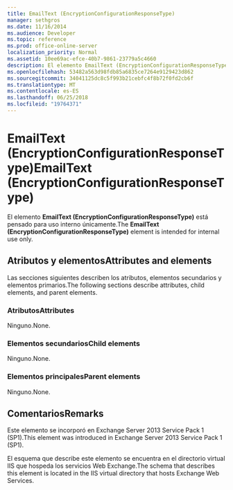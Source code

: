 ```yaml
---
title: EmailText (EncryptionConfigurationResponseType)
manager: sethgros
ms.date: 11/16/2014
ms.audience: Developer
ms.topic: reference
ms.prod: office-online-server
localization_priority: Normal
ms.assetid: 10ee69ac-efce-40b7-9861-23779a5c4660
description: El elemento EmailText (EncryptionConfigurationResponseType) está pensado para uso interno únicamente.
ms.openlocfilehash: 53482a563d98fdb85a6835ce7264e9129423d862
ms.sourcegitcommit: 34041125dc8c5f993b21cebfc4f8b72f0fd2cb6f
ms.translationtype: MT
ms.contentlocale: es-ES
ms.lasthandoff: 06/25/2018
ms.locfileid: "19764371"
---
```

# <a name="emailtext-encryptionconfigurationresponsetype"></a><span data-ttu-id="3859b-103">EmailText (EncryptionConfigurationResponseType)</span><span class="sxs-lookup"><span data-stu-id="3859b-103">EmailText (EncryptionConfigurationResponseType)</span></span>

<span data-ttu-id="3859b-104">El elemento **EmailText (EncryptionConfigurationResponseType)** está pensado para uso interno únicamente.</span><span class="sxs-lookup"><span data-stu-id="3859b-104">The **EmailText (EncryptionConfigurationResponseType)** element is intended for internal use only.</span></span> 

## <a name="attributes-and-elements"></a><span data-ttu-id="3859b-105">Atributos y elementos</span><span class="sxs-lookup"><span data-stu-id="3859b-105">Attributes and elements</span></span>

<span data-ttu-id="3859b-106">Las secciones siguientes describen los atributos, elementos secundarios y elementos primarios.</span><span class="sxs-lookup"><span data-stu-id="3859b-106">The following sections describe attributes, child elements, and parent elements.</span></span>
  
### <a name="attributes"></a><span data-ttu-id="3859b-107">Atributos</span><span class="sxs-lookup"><span data-stu-id="3859b-107">Attributes</span></span>

<span data-ttu-id="3859b-108">Ninguno.</span><span class="sxs-lookup"><span data-stu-id="3859b-108">None.</span></span>
  
### <a name="child-elements"></a><span data-ttu-id="3859b-109">Elementos secundarios</span><span class="sxs-lookup"><span data-stu-id="3859b-109">Child elements</span></span>

<span data-ttu-id="3859b-110">Ninguno.</span><span class="sxs-lookup"><span data-stu-id="3859b-110">None.</span></span>
  
### <a name="parent-elements"></a><span data-ttu-id="3859b-111">Elementos principales</span><span class="sxs-lookup"><span data-stu-id="3859b-111">Parent elements</span></span>

<span data-ttu-id="3859b-112">Ninguno.</span><span class="sxs-lookup"><span data-stu-id="3859b-112">None.</span></span>
  
## <a name="remarks"></a><span data-ttu-id="3859b-113">Comentarios</span><span class="sxs-lookup"><span data-stu-id="3859b-113">Remarks</span></span>

<span data-ttu-id="3859b-114">Este elemento se incorporó en Exchange Server 2013 Service Pack 1 (SP1).</span><span class="sxs-lookup"><span data-stu-id="3859b-114">This element was introduced in Exchange Server 2013 Service Pack 1 (SP1).</span></span>
  
<span data-ttu-id="3859b-115">El esquema que describe este elemento se encuentra en el directorio virtual IIS que hospeda los servicios Web Exchange.</span><span class="sxs-lookup"><span data-stu-id="3859b-115">The schema that describes this element is located in the IIS virtual directory that hosts Exchange Web Services.</span></span>
  

